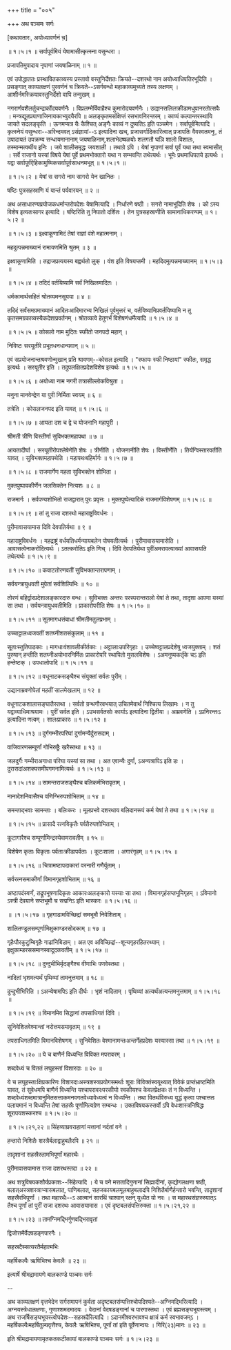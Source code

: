 +++
title = "००५"

+++
अथ पञ्चमः सर्गः  

\[कथावतारः, अयोध्यावर्णनं च़\]  

 ॥ १।५।१ ॥ सर्वापूर्वमियं येषामासीत्कृत्स्ना वसुन्धरा ।  

प्रजापतिमुपादाय नृपाणां जयषाळिनाम्  ॥  १  ॥   

एवं उपोद्धाततः प्रस्थावितकाव्यस्य प्रस्तावो वस्तुनिर्देशतः क्रियते--दशरथो नाम अयोध्याधिपतिरभूदिति । प्रसङ्गात् काव्यलक्षणं पुरवर्णनं च क्रियते--ऽसर्गबन्धो महाकाव्यमुच्यते तस्य लक्षणम् । आशीर्नमस्क्रियावस्तुनिर्देशो वापि तन्मुखम्  ॥   

नगरार्णवशैलर्तुचन्द्रार्कोदयवर्णनैः । विप्रलम्भैर्विवाहैश्च कुमारोदयवर्णनैः । उद्यानसलिलक्रीडामधुपानरतोत्सवैः । मन्त्रद्यूतप्रयाणाजिनायकाभ्युदयैरपि  ॥  अलङ्कृतमसंक्षिप्तं रसभावनिरन्तरम् । काव्यं कल्पान्तरस्थायि जायते सदलङ्कृति । ऊनमप्यत्र यैः कैश्चित् अङ्गैः काव्यं न दुष्यतिऽ इति पञ्चमेन । सर्वापूर्वमित्यादि । कृत्स्नेयं वसुन्धरा--अरिन्दमवत् ऽसंज्ञायां--ऽ इत्यादिना खच्, प्रजासर्गादिकारित्वात् प्रजापतिः वैवस्वतमनुः, तं उपादायतं उपक्रम्य सन्धायमानानाम् जयषाळिनाम्,शलाभेदष्षळयोः शलगतौ घञि शालो विशालः, तस्मान्मत्वर्थीय इनिः । जये शालीसमृद्धः जयशाली । तथाग्रे ऽपि । येषां नृपाणां सर्वा पूर्वं यथा तथा स्वमासीत् । सर्वे राजानो यस्यां विषये येषां पूर्वे प्रथमभोक्तारो यथा न सम्भवन्ति तथेत्यर्थः । भूमेः प्रथमाधिपतये इत्यर्थः । यद्वा सर्वापूर्वंऐहिकामुष्मिकसर्वापूर्वसाधनमभूत् ॥ १।५।१ ॥   

 ॥ १।५।२ ॥ येषां स सगरो नाम सागरो येन खानितः ।  

षष्टिः पुत्रसहस्राणि यं यान्तं पर्यवारयन्  ॥  २  ॥   

अथ असाधारण्यप्रयोजकधर्मान्तरोपदेशः येषामित्यादि । निर्धारणे षष्ठी । सगरो नामाभूदिति शेषः । को ऽस्य विशेष इत्यतःसागर इत्यादि । षष्टिरिति तु निपातो दर्शितः । तेन पुत्रसहस्राणीति सामानाधिकरण्यम् ॥ १।५।२ ॥   

 ॥ १।५।३ ॥ इक्ष्वाकूणामिदं तेषां राज्ञां वंशे महात्मनाम् ।  

महदुत्पन्नमाख्यानं रामायणमिति श्रुतम्  ॥  ३  ॥   

इक्ष्वाकूणामिति । तद्राजप्रत्ययस्य बह्वर्थतो लुक् । वंश इति विषयप्तमी । महदिदमुत्पन्नमाख्यानम् ॥ १।५।३ ॥   

 ॥ १।५।४ ॥ तदिदं वर्तयिष्यामि सर्वं निखिलमादितः ।  

धर्मकामार्थसहितं श्रोतव्यमनसूयया  ॥  ४  ॥   

तदिदं सर्वंसमग्रमाख्यानं आदितःआदिमारभ्य निखिलं पूर्वमुत्तरं च, वर्तयिष्यामिप्रवर्तयिष्यामि न तु कृतसमग्रकाव्यस्यैकदेशाप्रवर्तनम् । श्रोतव्यत्वे हेतुगर्भं विशेषणंधर्मेत्यादि ॥ १।५।४ ॥   

 ॥ १।५।५ ॥ कोसलो नाम मुदितः स्फीतो जनपदो महान् ।  

निविष्टः सरयूतीरे प्रभूतधनधान्यवान्  ॥  ५  ॥   

एवं सप्रयोजनान्तश्रवणोन्मुखान् प्रति श्रावणम्--कोसल इत्यादि । "स्फायः स्फी निष्ठायां" स्फीतः, समृद्ध इत्यर्थः । सरयूतीर इति । तदुपलक्षितप्रदेशविशेष इत्यर्थः ॥ १।५।५ ॥   

 ॥ १।५।६ ॥ अयोध्या नाम नगरी तत्रासील्लोकविश्रुता ।  

मनुना मानवेन्द्रेण या पुरी निर्मिता स्वयम्  ॥  ६  ॥   

तत्रेति । कोसलजनपद इति यावत् ॥ १।५।६ ॥   

 ॥ १।५।७ ॥ आयता दश च द्वे च योजनानि महापुरी ।  

श्रीमती त्रीणि विस्तीर्णा सुविभक्तमहापथा  ॥  ७  ॥   

आयतादीर्घा । सरयूतीरोपश्लेषेणेति शेषः । त्रीणीति । योजनानीति शेषः । विस्तीर्णेति । तिर्यग्विस्तारवतीति यावत् । सुविभक्तमहापथेति । महापथःबहिर्मार्गः ॥ १।५।७ ॥   

 ॥ १।५।८ ॥ राजमार्गेण महता सुविभक्तेन शोभिता ।  

मुक्तपुष्पावकीर्णेन जलसिक्तेन नित्यशः  ॥  ८  ॥   

राजमार्गः । सर्वपण्यशोभितो राजद्वारात् पुरः प्रवृत्तः । मुक्तपुष्पेत्यादिकं राजमार्गविशेषणम् ॥ १।५।८ ॥   

 ॥ १।५।९ ॥ तां तु राजा दशरथो महाराष्ट्रविवर्धनः ।  

पुरीमावासयामास दिवि देवपतिर्यथा  ॥  ९  ॥   

महाराष्ट्रविवर्धनः । महद्राष्ट्रं वर्धयतिधर्मन्यायबलेन पोषयतीत्यर्थः । पुरीमावासयामासेति । आवासत्वेनाकरोदित्यर्थः । ऽतत्करोतिऽ इति णिच् । दिवि देवपतिर्यथा पुरींअमरावत्याख्यां आवासयति तथेत्यर्थः ॥ १।५।९ ॥   

 ॥ १।५।१० ॥ कवाटतोरणवतीं सुविभक्तान्तरापणाम् ।  

सर्वयन्त्रायुधवती मुपेतां सर्वशिल्पिभिः  ॥  १०  ॥   

तोरणं बहिर्द्वारप्रदेशालङ्कारदारु बन्धः । सुविभक्तः अन्तरः परस्परान्तरालो येषां ते तथा, तादृशा आपणा यस्यां सा तथा । सर्वयन्त्रायुधवतीमिति । प्राकारोपरीति शेषः ॥ १।५।१० ॥   

 ॥ १।५।११ ॥ सूतमागधसंबाधां श्रीमतीमतुलप्रभाम् ।  

उच्चाट्टालध्वजवतीं शतघ्नीशतसंकुलाम्  ॥  ११  ॥   

सूताःस्तुतिपाठकाः । मागधाःवंशावलीकीर्तकाः । अट्टालाःउपरिगृहाः । उच्चेष्वट्टालप्रदेशेषु ध्वजयुक्ताम् । शतं पुरुषान् हन्तीति शतघ्नीअयोभारनिर्मितः प्राकारोपरि स्थापितो मुसलविशेषः । ऽअमनुष्यकर्तृके चऽ इति हन्तेष्टक् । उपधालोपादि ॥ १।५।११ ॥   

 ॥ १।५।१२ ॥ वधूनाटकसङ्घैश्च संयुक्तां सर्वतः पुरीम् ।  

उद्यानाम्रवणोपेतां महतीं सालमेखलाम्  ॥  १२  ॥   

वधूनाटकशालासङ्घातैस्तथा । सर्वतो ग्रन्थगौरवभयात् उचितमेवार्थं निश्चित्य लिखामः । न तु यद्वाव्याधिमाश्रयामः । पुरीं सर्वत इति । ऽउभसर्वतसोः कार्याऽ इत्यादिना द्वितीया । आम्रवणेति । ऽप्रनिरन्तःऽ इत्यादिना णत्वम् । सालःप्राकारः ॥ १।५।१२ ॥   

 ॥ १।५।१३ ॥ दुर्गगम्भीरपरिघां दुर्गामन्यैर्दुरासदाम् ।  

वाजिवारणसम्पूर्णां गोभिरुष्ट्रैः खरैस्तथा  ॥  १३  ॥   

जलदुर्गैः गम्भीराअगाधा परिघा यस्यां सा तथा । अत एवान्यैः दुर्गां, ऽअन्यत्रापिऽ इति डः । दुरासदांअशक्यसमीपगमनामित्यर्थः ॥ १।५।१३ ॥   

 ॥ १।५।१४ ॥ सामन्तराजसङ्घैश्च बलिकर्मभिरावृताम् ।  

नानादेशनिवासैश्च वणिग्भिरुपशोभिताम्  ॥  १४  ॥   

समन्ताद्भवाः सामन्ताः । बलिःकरः । मूलप्रभवे दशरथाय बलिदानरूपं कर्म येषां ते तथा ॥ १।५।१४ ॥   

 ॥ १।५।१५ ॥ प्रासादै रत्नविकृतैः पर्वतैरुपशोभिताम् ।  

कूटागारैश्च सम्पूर्णामिन्द्रस्येवामरावतीम्  ॥  १५  ॥   

विशेषेण कृताः विकृताः पर्वताःक्रीडापर्वताः । कूटःशाला । अगारंगृहम् ॥ १।५।१५ ॥   

 ॥ १।५।१६ ॥ चित्रामष्टापदाकारां वरनारी गणैर्युताम् ।  

सर्वरत्नसमाकीर्णां विमानगृहशोभिताम्  ॥  १६  ॥   

अष्टापदंस्वर्णं, तद्रूपभूषणादिकृतः आकारःअलङ्कारो यस्याः सा तथा । विमानगृहंसप्तभूमिगृहम् । ऽविमानो ऽस्त्री देवयाने सप्तभूमौ च सद्मनिऽ इति भास्करः ॥ १।५।१६ ॥   

 ॥ ।१।५।१७ ॥ गृहगाढामविच्छिद्रां समभूमौ निवेशिताम् ।  

शालितण्डुलसम्पूर्णामिक्षुकाण्डरसोदकाम्  ॥  १७  ॥   

गृहैःपौरकुटुम्बिगृहैः गाढांनिबिडाम् । अत एव अविच्छिद्रां--शून्यगृहरहितरथ्याम् । इक्षुकाम्डरससमानस्वादूदकवतीम् ॥ १।५।१७ ॥   

 ॥ १।५।१८ ॥ दुन्दुभीभिर्मृदङ्गैश्च वीणाभिः पणवेस्तथा ।  

नादितां भृशमत्यर्थं पृथिव्यां तामनुत्तमाम्  ॥  १८  ॥   

दुन्दुभीभिरिति । ऽअन्येषामपिऽ इति दीर्घः । भृशं नादिताम् । पृथिव्यां अत्यर्थंअत्यन्तमनुत्तमाम् ॥ १।५।१८ ॥   

 ॥ १।५।१९ ॥ विमानमिव सिद्धानां तपसाधिगतं दिवि ।  

सुनिवेशितवेश्मान्तां नरोत्तमसमावृताम्  ॥  १९  ॥   

तपसाधिगतमिति विमानविशेषणम् । सुनिवेशितः वेश्मानामन्तःअन्तर्गेहप्रदेशः यस्यास्सा तथा ॥ १।५।१९ ॥   

 ॥ १।५।२० ॥ ये च बाणैर्न विध्यन्ति विविक्त मपरावरम् ।  

शब्दवेध्यं च विततं लघुहस्तां विशारदाः  ॥  २०  ॥   

ये च लघुहस्ताःक्षिप्रकारिणः विशारदाःअस्त्रशस्त्रप्रयोगसमर्थाः शूराः विविक्तंस्वयूथ्यात् विवेकं प्राप्तंभ्राष्टमिति यावत्, तं सुवेधमपि बाणैर्न विध्यन्ति यश्चापरावरःपरकीयो स्वकीयश्च केवलप्रेक्षकः तं न विध्यन्ति । शब्दवेध्यंशब्दमात्रानुमितसत्ताकमनवगतवेध्यावेध्यत्वं न विध्यन्ति । तथा वितथंविरुध्य युद्धं कृत्वा पश्चात्ततः पलायमानं न विध्यन्ति तेषां सहस्रैः पूर्णामित्यग्रेण सम्बन्धः । उक्तविषयकस्सर्वो ऽपि वेधःशास्त्रनिषिद्धः शूरापयशस्करश्च ॥ १।५।२० ॥   

 ॥ १।५।२१,२२ ॥ सिंहव्याघ्रवराहाणां मत्तानां नर्दतां वने ।  

हन्तारो निशितैः शस्त्रैर्बलाद्वाहुबलैरपि  ॥  २१  ॥   

तादृशानां सहस्रैस्तामभिपूर्णां महारथैः ।  

पुरीमावासयामास राजा दशरथस्तदा  ॥  २२  ॥   

अथ शत्रुविषयकशौर्यप्रकाशः--सिंहेत्यादि । ये च वने मत्ततादिगुणानां सिह्मादीनां, कृद्योगलक्षणा षष्ठी, बलात्अस्त्रशस्त्राभ्यासबलात्, पाणिबलात्, सहजकायबलमूलबाहुबलादपि निशितैर्बाणैर्हन्तारो भवन्ति, तादृशानां सहस्रैरभिपूर्णां । तथा महारथैः--ऽ आत्मानं सारथिं चाश्वान् रक्षन् युध्येत यो नरः । स महारथसंज्ञस्स्यात्ऽ तैश्च पूर्णां तां पुरीं राजा दशरथः आवासयामास । एवं दृष्टबलसंपत्तिरुक्ता ॥ १।५।२१,२२ ॥   

 ॥ १।५।२३ ॥ तामग्निमद्भिर्गुणवद्भिरावृतां  

द्विजोत्तमैर्वेदषडङ्गपारगैः ।  

सहस्रदैस्सत्यरतैर्महात्मभिः  

महर्षिकल्पैः ऋषिभिश्च केवलैः  ॥  २३  ॥   

इत्यार्षे श्रीमद्रामायणे बालकाण्डे पञ्चमः सर्गः  

--  

अथ काव्यलक्षणं वृत्तभेदेन सर्गसमापनं कुर्वता अदृष्टबलसंम्पत्तिश्चोपदिश्यते--अग्निमद्भिरित्यादि । अग्नयस्त्रेधालक्षणाः, गुणाश्शमदमादयः । वेदानां वेदषडङ्गानां च पारगास्तथा । एवं ब्रह्मसङ्घभूयस्त्वम् । अथ राजर्षिसङ्घभूयस्त्वोपदेशः--सहस्रदैरित्यादि । ऽदानमीश्वरभावश्च क्षात्रं कर्म स्वभावजम्ऽ । महर्षिकल्पैःमहर्षितुल्यवृत्तैश्च, केवलैः ऋषिभिश्च, पूर्णां तां इति पूर्वेणान्वयः । गिरि(२३)मानः  ॥  २३  ॥   

इति श्रीमद्रामायणामृतकतकटीकायां बालकाण्डे पञ्चमः सर्गः ॥ १।५।२३ ॥   

  

